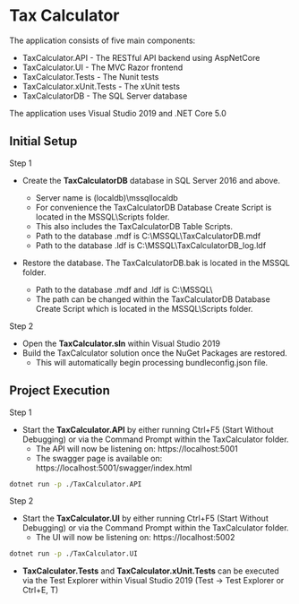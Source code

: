 # Tax Calculator

The application consists of five main components:

- TaxCalculator.API - The RESTful API backend using AspNetCore
- TaxCalculator.UI - The MVC Razor frontend
- TaxCalculator.Tests - The Nunit tests
- TaxCalculator.xUnit.Tests - The xUnit tests
- TaxCalculatorDB - The SQL Server database

The application uses Visual Studio 2019 and .NET Core 5.0

## Initial Setup

Step 1
- Create the **TaxCalculatorDB** database in SQL Server 2016 and above.
  - Server name is (localdb)\mssqllocaldb
  - For convenience the TaxCalculatorDB Database Create Script is located in the MSSQL\Scripts folder.
  - This also includes the TaxCalculatorDB Table Scripts.
  - Path to the database .mdf is C:\MSSQL\TaxCalculatorDB.mdf
  - Path to the database .ldf is C:\MSSQL\TaxCalculatorDB_log.ldf

- Restore the database. The TaxCalculatorDB.bak is located in the MSSQL folder.
  - Path to the database .mdf and .ldf is C:\MSSQL\
  - The path can be changed within the TaxCalculatorDB Database Create Script which is located in the MSSQL\Scripts folder.

Step 2
- Open the **TaxCalculator.sln** within Visual Studio 2019
- Build the TaxCalculator solution once the NuGet Packages are restored.
  - This will automatically begin processing bundleconfig.json file.

## Project Execution

Step 1
- Start the **TaxCalculator.API** by either running Ctrl+F5 (Start Without Debugging) or via the Command Prompt within the TaxCalculator folder.
  - The API will now be listening on: https://localhost:5001
  - The swagger page is available on: https://localhost:5001/swagger/index.html

```bash
dotnet run -p ./TaxCalculator.API
```
Step 2
- Start the **TaxCalculator.UI** by either running Ctrl+F5 (Start Without Debugging) or via the Command Prompt within the TaxCalculator folder.
  - The UI will now be listening on: https://localhost:5002
  
```bash
dotnet run -p ./TaxCalculator.UI
```

- **TaxCalculator.Tests** and **TaxCalculator.xUnit.Tests** can be executed via the Test Explorer within Visual Studio 2019 (Test -> Test Explorer or Ctrl+E, T)
